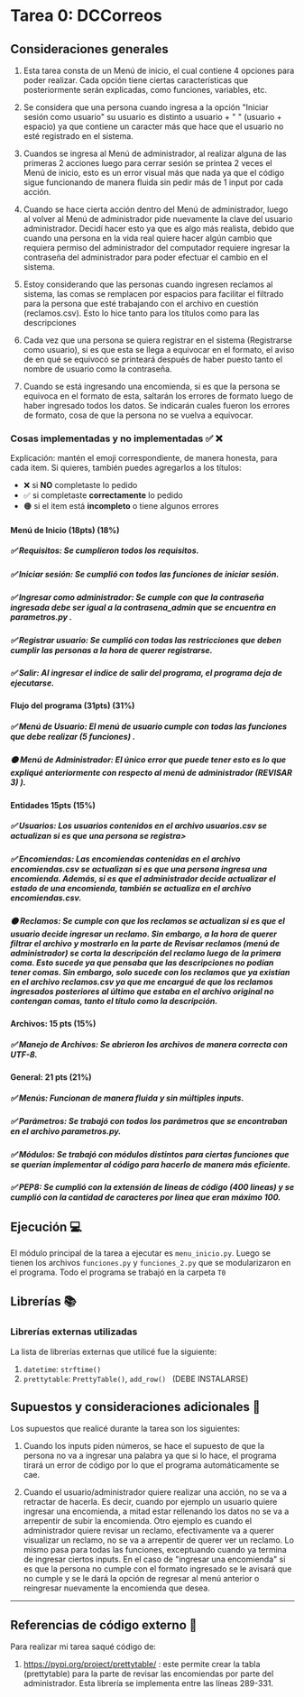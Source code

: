 # Tarea 0: DCCorreos

## Consideraciones generales 
1) Esta tarea consta de un Menú de inicio, el cual contiene 4 opciones para poder realizar. Cada opción tiene ciertas características que posteriormente serán explicadas, como funciones, variables, etc.

2) Se considera que una persona cuando ingresa a la opción "Iniciar sesión como usuario" su usuario es distinto a usuario + " " (usuario + espacio) ya que contiene un caracter más que hace que el usuario no esté registrado en el sistema.

3) Cuandos se ingresa al Menú de administrador, al realizar alguna de las primeras 2 acciones luego para cerrar sesión se printea 2 veces el Menú de inicio, esto es un error visual más que nada ya que el código sigue funcionando de manera fluida sin pedir más de 1 input por cada acción.

4) Cuando se hace cierta acción dentro del Menú de administrador, luego al volver al Menú de administrador pide nuevamente la clave del usuario administrador. Decidí hacer esto ya que es algo más realista, debido que cuando una persona en la vida real quiere hacer algún cambio que requiera permiso del administrador del computador requiere ingresar la contraseña del administrador para poder efectuar el cambio en el sistema.

5) Estoy considerando que las personas cuando ingresen reclamos al sistema, las comas se remplacen por espacios para facilitar el filtrado para la persona que esté trabajando con el archivo en cuestión (reclamos.csv). Esto lo hice tanto para los títulos como para las descripciones

6) Cada vez que una persona se quiera registrar en el sistema (Registrarse como usuario), si es que esta se llega a equivocar en el formato, el aviso de en qué se equivocó se printeará después de haber puesto tanto el nombre de usuario como la contraseña.

7) Cuando se está ingresando una encomienda, si es que la persona se equivoca en el formato de esta, saltarán los errores de formato luego de haber ingresado todos los datos. Se indicarán cuales fueron los errores de formato, cosa de que la persona no se vuelva a equivocar.

### Cosas implementadas y no implementadas :white_check_mark: :x:

Explicación: mantén el emoji correspondiente, de manera honesta, para cada item. Si quieres, también puedes agregarlos a los títulos:
- ❌ si **NO** completaste lo pedido
- ✅ si completaste **correctamente** lo pedido
- 🟠 si el item está **incompleto** o tiene algunos errores

#### Menú de Inicio (18pts) (18%)
##### ✅ Requisitos: Se cumplieron todos los requisitos.
##### ✅ Iniciar sesión: Se cumplió con todos las funciones de iniciar sesión.
##### ✅ Ingresar como administrador: Se cumple con que la contraseña ingresada debe ser igual a la contrasena_admin que se encuentra en parametros.py .
##### ✅ Registrar usuario: Se cumplió con todas las restricciones que deben cumplir las personas a la hora de querer registrarse.
##### ✅ Salir: Al ingresar el índice de salir del programa, el programa deja de ejecutarse.
#### Flujo del programa (31pts) (31%) 
##### ✅ Menú de Usuario: El menú de usuario cumple con todas las funciones que debe realizar (5 funciones) .
##### 🟠 Menú de Administrador: El único error que puede tener esto es lo que expliqué anteriormente con respecto al menú de administrador (REVISAR 3) ).
#### Entidades 15pts (15%)
##### ✅ Usuarios: Los usuarios contenidos en el archivo usuarios.csv se actualizan si es que una persona se registra>
##### ✅ Encomiendas: Las encomiendas contenidas en el archivo encomiendas.csv se actualizan si es que una persona ingresa una encomienda. Además, si es que el administrador decide actualizar el estado de una encomienda, también se actualiza en el archivo encomiendas.csv.
##### 🟠 Reclamos: Se cumple con que los reclamos se actualizan si es que el usuario decide ingresar un reclamo. Sin embargo, a la hora de querer filtrar el archivo y mostrarlo en la parte de Revisar reclamos (menú de administrador) se corta la descripción del reclamo luego de la primera coma. Esto sucede ya que pensaba que las descripciones no podían tener comas. Sin embargo, solo sucede con los reclamos que ya existían en el archivo reclamos.csv ya que me encargué de que los reclamos ingresados posteriores al último que estaba en el archivo original no contengan comas, tanto el título como la descripción.
#### Archivos: 15 pts (15%)
##### ✅ Manejo de Archivos: Se abrieron los archivos de manera correcta con UTF-8.
#### General: 21 pts (21%)
##### ✅ Menús: Funcionan de manera fluida y sin múltiples inputs.
##### ✅ Parámetros: Se trabajó con todos los parámetros que se encontraban en el archivo parametros.py.
##### ✅ Módulos: Se trabajó con módulos distintos para ciertas funciones que se querían implementar al código para hacerlo de manera más eficiente.
##### ✅ PEP8: Se cumplió con la extensión de lineas de código (400 lineas) y se cumplió con la cantidad de caracteres por linea que eran máximo 100.

## Ejecución :computer:
El módulo principal de la tarea a ejecutar es  ```menu_inicio.py```. Luego se tienen los archivos ```funciones.py``` y ```funciones_2.py``` que se modularizaron en el programa. Todo el programa se trabajó en la carpeta ```T0```


## Librerías :books:
### Librerías externas utilizadas
La lista de librerías externas que utilicé fue la siguiente:

1. ```datetime```: ```strftime()```
2. ```prettytable```: ```PrettyTable()```, ```add_row() ``` (DEBE INSTALARSE)

## Supuestos y consideraciones adicionales :thinking:
Los supuestos que realicé durante la tarea son los siguientes:

1. Cuando los inputs piden números, se hace el supuesto de que la persona no va a ingresar una palabra ya que si lo hace, el programa tirará un error de código por lo que el programa automáticamente se cae.

2. Cuando el usuario/administrador quiere realizar una acción, no se va a retractar de hacerla. Es decir, cuando por ejemplo un usuario quiere ingresar una encomienda, a mitad estar rellenando los datos no se va a arrepentir de subir la encomienda. Otro ejemplo es cuando el administrador quiere revisar un reclamo, efectivamente va a querer visualizar un reclamo, no se va a arrepentir de querer ver un reclamo. Lo mismo pasa para todas las funciones, exceptuando cuando ya termina de ingresar ciertos inputs. En el caso de "ingresar una encomienda" si es que la persona no cumple con el formato ingresado se le avisará que no cumple y se le dará la opción de regresar al menú anterior o reingresar nuevamente la encomienda que desea. 

-------

## Referencias de código externo :book:

Para realizar mi tarea saqué código de:
1. https://pypi.org/project/prettytable/ : este permite crear la tabla (prettytable) para la parte de revisar las encomiendas por parte del administrador. Esta librería se implementa entre las líneas 289-331.


